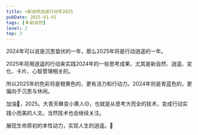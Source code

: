 ```yaml
---
title: ☀️新自然逍遥行动年2025
pubDate: 2025-01-01
tags: [🏝新自然]
level: 2
top: 3
---
```


2024年可以说是沉思蛰伏的一年，那么2025年将是行动逍遥的一年。

2025年将用逍遥的行动来实践2024年的一些思考成果，尤其是新自然、逍遥、变化、卡片、心智管理相关的。

所以2025年的色彩将是橙黄色的，更有活力和行动力。2024年则是青蓝色的，更偏向于沉思与休闲。

加油💪，2025。大青天🟦变小黄人🟡，也就是从思考大而全的技术，变成行动实践小而美的人文。当然技术也会继续关注。

展现生命原初的本性动力，实现人生的逍遥。💛
